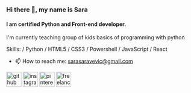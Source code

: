 ### Hi there 👋, my name is Sara
#### I am certified Python and Front-end developer.


I'm currently teaching group of kids basics of programming with python

Skills: / Python / HTML5 / CSS3 / Powershell / JavaScript / React

- 📫 How to reach me: sarasaravevic@gmail.com 


[<img src='https://cdn.jsdelivr.net/npm/simple-icons@3.0.1/icons/github.svg' alt='github' height='40'>](https://github.com/saracevicsara)  [<img src='https://cdn.jsdelivr.net/npm/simple-icons@3.0.1/icons/instagram.svg' alt='instagram' height='40'>](https://www.instagram.com/saracevicsaraa/)  [<img src='https://cdn.jsdelivr.net/npm/simple-icons@3.0.1/icons/pinterest.svg' alt='pinterest' height='40'>](https://pin.it/12GeHhq)  [<img src='https://cdn.jsdelivr.net/npm/simple-icons@3.0.1/icons/freelancer.svg' alt='freelancer' height='40'>](https://www.freelancer.com/u/sarasaracevic)  


